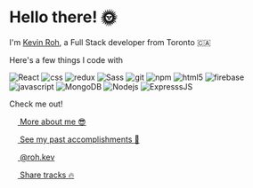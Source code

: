 # Hello there! 🌞

I'm [Kevin Roh](https://kevinroh.ca), a Full Stack developer from Toronto 🇨🇦

Here's a few things I code with
<p>
  <img alt="React" src="https://img.shields.io/badge/-React-45b8d8?style=flat-square&logo=react&logoColor=white" />
  <img alt="css" src="https://img.shields.io/badge/-CSS3-2B97CC?style=flat-square&logo=css3&logoColor=white" />
  <img alt="redux" src="https://img.shields.io/badge/-Redux-764ABC?style=flat-square&logo=redux&logoColor=white" />
  <img alt="Sass" src="https://img.shields.io/badge/-Sass-CC6699?style=flat-square&logo=sass&logoColor=white" />
  <img alt="git" src="https://img.shields.io/badge/-Git-F05032?style=flat-square&logo=git&logoColor=white" />
  <img alt="npm" src="https://img.shields.io/badge/-NPM-CB3837?style=flat-square&logo=npm&logoColor=white" />
  <img alt="html5" src="https://img.shields.io/badge/-HTML5-E34F26?style=flat-square&logo=html5&logoColor=white" />
  <img alt="firebase" src="https://img.shields.io/badge/-Firebase-F7A011?style=flat-square&logo=firebase&logoColor=white" />
  <img alt="javascript" src="https://img.shields.io/badge/-JavaScript-F7DF1F?style=flat-square&logo=javascript&logoColor=white" />
  <img alt="MongoDB" src="https://img.shields.io/badge/-MongoDB-13aa52?style=flat-square&logo=mongodb&logoColor=white" />
  <img alt="Nodejs" src="https://img.shields.io/badge/-NodeJS-43853d?style=flat-square&logo=Node.js&logoColor=white" />
  <img alt="ExpresssJS" src="https://img.shields.io/badge/-ExpressJS-EFEFEF?style=flat-square&logo=express&logoColor=black" />
</p>


Check me out!

<a href="https://kevinroh.ca" target="_blank"><img src="https://img-premium.flaticon.com/png/512/2922/2922688.png?token=exp=1622266437~hmac=39e163543aece7b1409b6328534c0d27" width="15"/> More about me 😎 </a>
<br/>

<a href="https://linkedin.com/in/kevinroh" target="_blank"><img src="https://img-premium.flaticon.com/png/512/174/174857.png?token=exp=1622264588~hmac=69c93e5fbf5ab8d1012aaaa28c9f5909" width="15"/> See my past accomplishments 🚀 </a>
<br/>

<a href="https://www.instagram.com/roh.kev/" target="_blank"><img src="https://upload.wikimedia.org/wikipedia/commons/thumb/e/e7/Instagram_logo_2016.svg/1024px-Instagram_logo_2016.svg.png" width="15"/> @roh.kev </a>
<br/>

<a href="https://open.spotify.com/user/12147067787?si=8938b10c54b049c9" target="_blank"><img src="https://www.freepnglogos.com/uploads/spotify-logo-png/file-spotify-logo-png-4.png" width="15"/> Share tracks 🔥 </a>
<br/>
